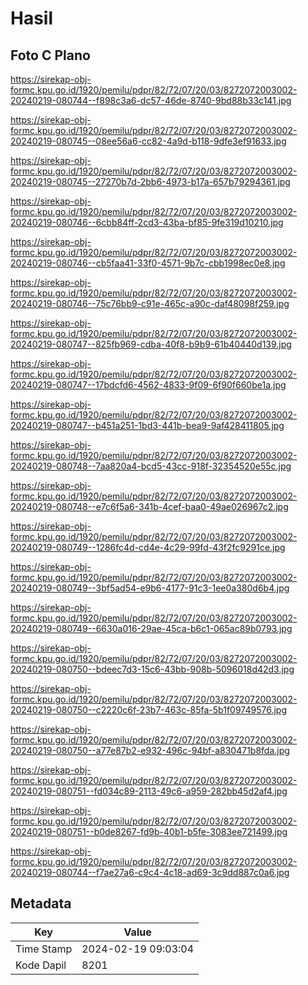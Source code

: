 # Hasil

## Foto C Plano

https://sirekap-obj-formc.kpu.go.id/1920/pemilu/pdpr/82/72/07/20/03/8272072003002-20240219-080744--f898c3a6-dc57-46de-8740-9bd88b33c141.jpg

https://sirekap-obj-formc.kpu.go.id/1920/pemilu/pdpr/82/72/07/20/03/8272072003002-20240219-080745--08ee56a6-cc82-4a9d-b118-9dfe3ef91633.jpg

https://sirekap-obj-formc.kpu.go.id/1920/pemilu/pdpr/82/72/07/20/03/8272072003002-20240219-080745--27270b7d-2bb6-4973-b17a-657b79294361.jpg

https://sirekap-obj-formc.kpu.go.id/1920/pemilu/pdpr/82/72/07/20/03/8272072003002-20240219-080746--6cbb84ff-2cd3-43ba-bf85-9fe319d10210.jpg

https://sirekap-obj-formc.kpu.go.id/1920/pemilu/pdpr/82/72/07/20/03/8272072003002-20240219-080746--cb5faa41-33f0-4571-9b7c-cbb1998ec0e8.jpg

https://sirekap-obj-formc.kpu.go.id/1920/pemilu/pdpr/82/72/07/20/03/8272072003002-20240219-080746--75c76bb9-c91e-465c-a90c-daf48098f259.jpg

https://sirekap-obj-formc.kpu.go.id/1920/pemilu/pdpr/82/72/07/20/03/8272072003002-20240219-080747--825fb969-cdba-40f8-b9b9-61b40440d139.jpg

https://sirekap-obj-formc.kpu.go.id/1920/pemilu/pdpr/82/72/07/20/03/8272072003002-20240219-080747--17bdcfd6-4562-4833-9f09-6f90f660be1a.jpg

https://sirekap-obj-formc.kpu.go.id/1920/pemilu/pdpr/82/72/07/20/03/8272072003002-20240219-080747--b451a251-1bd3-441b-bea9-9af428411805.jpg

https://sirekap-obj-formc.kpu.go.id/1920/pemilu/pdpr/82/72/07/20/03/8272072003002-20240219-080748--7aa820a4-bcd5-43cc-918f-32354520e55c.jpg

https://sirekap-obj-formc.kpu.go.id/1920/pemilu/pdpr/82/72/07/20/03/8272072003002-20240219-080748--e7c6f5a6-341b-4cef-baa0-49ae026967c2.jpg

https://sirekap-obj-formc.kpu.go.id/1920/pemilu/pdpr/82/72/07/20/03/8272072003002-20240219-080749--1286fc4d-cd4e-4c29-99fd-43f2fc9291ce.jpg

https://sirekap-obj-formc.kpu.go.id/1920/pemilu/pdpr/82/72/07/20/03/8272072003002-20240219-080749--3bf5ad54-e9b6-4177-91c3-1ee0a380d6b4.jpg

https://sirekap-obj-formc.kpu.go.id/1920/pemilu/pdpr/82/72/07/20/03/8272072003002-20240219-080749--6630a016-29ae-45ca-b6c1-065ac89b0793.jpg

https://sirekap-obj-formc.kpu.go.id/1920/pemilu/pdpr/82/72/07/20/03/8272072003002-20240219-080750--bdeec7d3-15c6-43bb-908b-5096018d42d3.jpg

https://sirekap-obj-formc.kpu.go.id/1920/pemilu/pdpr/82/72/07/20/03/8272072003002-20240219-080750--c2220c6f-23b7-463c-85fa-5b1f09749576.jpg

https://sirekap-obj-formc.kpu.go.id/1920/pemilu/pdpr/82/72/07/20/03/8272072003002-20240219-080750--a77e87b2-e932-496c-94bf-a830471b8fda.jpg

https://sirekap-obj-formc.kpu.go.id/1920/pemilu/pdpr/82/72/07/20/03/8272072003002-20240219-080751--fd034c89-2113-49c6-a959-282bb45d2af4.jpg

https://sirekap-obj-formc.kpu.go.id/1920/pemilu/pdpr/82/72/07/20/03/8272072003002-20240219-080751--b0de8267-fd9b-40b1-b5fe-3083ee721499.jpg

https://sirekap-obj-formc.kpu.go.id/1920/pemilu/pdpr/82/72/07/20/03/8272072003002-20240219-080744--f7ae27a6-c9c4-4c18-ad69-3c9dd887c0a6.jpg


## Metadata

| Key        | Value               |
| ---------- | ------------------- |
| Time Stamp | 2024-02-19 09:03:04 |
| Kode Dapil | 8201                |



